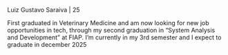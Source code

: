 Luiz Gustavo Saraiva | 25  

First graduated in Veterinary Medicine and am now looking for new job opportunities in tech, through my
second graduation in “System Analysis and Development” at FIAP. I’m currently in my 3rd
semester and I expect to graduate in december 2025

<!---
lg8609a/lg8609a is a ✨ special ✨ repository because its `README.md` (this file) appears on your GitHub profile.
You can click the Preview link to take a look at your changes.
--->
